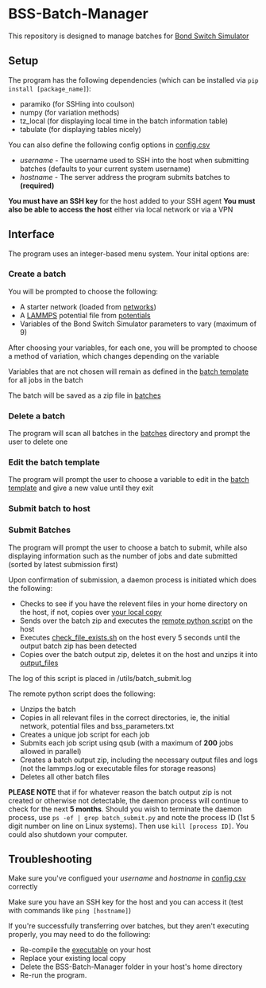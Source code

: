 # BSS-Batch-Manager
This repository is designed to manage batches for [Bond Switch Simulator](https://github.com/MarshTheBacca/Bond-Switch-Simulator)

## Setup

The program has the following dependencies (which can be installed via `pip install [package_name]`):

* paramiko (for SSHing into coulson)
* numpy (for variation methods)
* tz_local (for displaying local time in the batch information table)
* tabulate (for displaying tables nicely)

You can also define the following config options in [config.csv](/config.csv)
* _username_ - The username used to SSH into the host when submitting batches (defaults to your current system username)
* _hostname_ - The server address the program submits batches to __(required)__

__You must have an SSH key__ for the host added to your SSH agent
__You must also be able to access the host__ either via local network or via a VPN

## Interface

The program uses an integer-based menu system. Your inital options are:

### Create a batch

You will be prompted to choose the following:

* A starter network (loaded from [networks](/networks))
* A [LAMMPS](https://github.com/lammps/lammps) potential file from [potentials](potentials)
* Variables of the Bond Switch Simulator parameters to vary (maximum of 9)

After choosing your variables, for each one, you will be prompted to choose a method of variation, which changes depending on the variable

Variables that are not chosen will remain as defined in the [batch template](/common_files/bss_parameters.txt) for all jobs in the batch

The batch will be saved as a zip file in [batches](/batches)

### Delete a batch

The program will scan all batches in the [batches](/batches) directory and prompt the user to delete one

### Edit the batch template

The program will prompt the user to choose a variable to edit in the [batch template](/common_files/bss_parameters.txt) and give a new value until they exit

### Submit batch to host

### Submit Batches
The program will prompt the user to choose a batch to submit, while also displaying information such as the number of jobs and date submitted (sorted by latest submission first)

Upon confirmation of submission, a daemon process is initiated which does the following:
* Checks to see if you have the relevent files in your home directory on the host, if not, copies over [your local copy](/common_files/BSS-Batch-Manager-Remote/)
* Sends over the batch zip and executes the [remote python script](/common_files/BSS-Batch-Manager-Remote/remote_management/batch_submission_script.py) on the host
* Executes [check_file_exists.sh](/common_files/BSS-Batch-Manager-Remote/remote_management/check_file_exists.sh) on the host every 5 seconds until the output batch zip has been detected
* Copies over the batch output zip, deletes it on the host and unzips it into [output_files](/output_files)

The log of this script is placed in /utils/batch_submit.log

The remote python script does the following:
* Unzips the batch
* Copies in all relevant files in the correct directories, ie, the initial network, potential files and bss_parameters.txt
* Creates a unique job script for each job
* Submits each job script using qsub (with a maximum of __200__ jobs allowed in parallel)
* Creates a batch output zip, including the necessary output files and logs (not the lammps.log or executable files for storage reasons)
* Deletes all other batch files

__PLEASE NOTE__ that if for whatever reason the batch output zip is not created or otherwise not detectable, the daemon process will continue to check for the next __5 months__. Should you wish to terminate the daemon process, use `ps -ef | grep batch_submit.py` and note the process ID (1st 5 digit number on line on Linux systems). Then use `kill [process ID]`. You could also shutdown your computer.


## Troubleshooting
Make sure you've configued your _username_ and _hostname_ in [config.csv](/config.csv) correctly

Make sure you have an SSH key for the host and you can access it (test with commands like `ping [hostname]`)

If you're successfully transferring over batches, but they aren't executing properly, you may need to do the following:
* Re-compile the [executable](/common_files/BSS-Batch-Manager/bond_switch_simulator.exe) on your host
* Replace your existing local copy
* Delete the BSS-Batch-Manager folder in your host's home directory
* Re-run the program.

